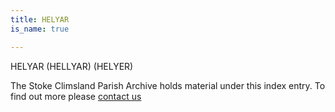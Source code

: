 ```yaml
---
title: HELYAR
is_name: true

---
```


HELYAR (HELLYAR) (HELYER)


The Stoke Climsland Parish Archive holds material under this index entry. To find out more please [contact us](/contact/)
